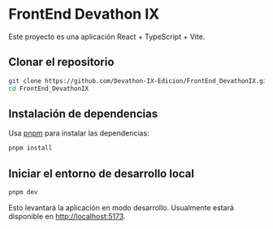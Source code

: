 # FrontEnd Devathon IX

Este proyecto es una aplicación React + TypeScript + Vite.

## Clonar el repositorio

```bash
git clone https://github.com/Devathon-IX-Edicion/FrontEnd_DevathonIX.git
cd FrontEnd_DevathonIX
```

## Instalación de dependencias

Usa [pnpm](https://pnpm.io/) para instalar las dependencias:

```bash
pnpm install
```

## Iniciar el entorno de desarrollo local

```bash
pnpm dev
```

Esto levantará la aplicación en modo desarrollo. Usualmente estará disponible en [http://localhost:5173](http://localhost:5173).
